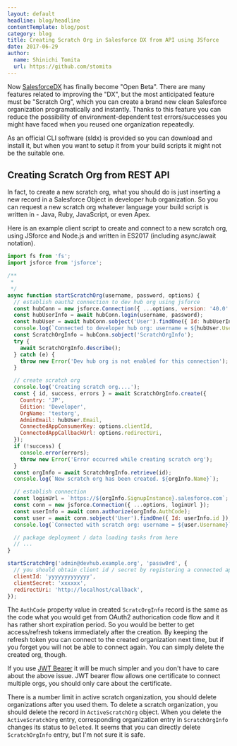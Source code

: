 ```yaml
---
layout: default
headline: blog/headline
contentTemplate: blog/post
category: blog
title: Creating Scratch Org in Salesforce DX from API using JSforce
date: 2017-06-29
author:
  name: Shinichi Tomita
  url: https://github.com/stomita
---
```


Now [SalesforceDX](https://developer.salesforce.com/platform/dx) has finally become "Open Beta".
There are many features related to improving the "DX", but the most anticipated feature must be "Scratch Org",
which you can create a brand new clean Salesforce organization programatically and instantly.
Thanks to this feature you can reduce the possibility of environment-dependent test errors/successes you might have faced when you reused one organization repeatedly.

As an official CLI software (sldx) is provided so you can download and install it, but when you want to setup it from your build scripts it might not be the suitable one.

## Creating Scratch Org from REST API

In fact, to create a new scratch org, what you should do is just inserting a new record in a Salesforce Object in developer hub organization.
So you can request a new scratch org whatever language your build script is written in - Java, Ruby, JavaScript, or even Apex.  

Here is an example client script to create and connect to a new scratch org, using JSforce and Node.js and written in ES2017 (including async/await notation).

```js
import fs from 'fs';
import jsforce from 'jsforce';

/**
 *
 */
async function startScratchOrg(username, password, options) {
  // establish oauth2 connection to dev hub org using jsforce
  const hubConn = new jsforce.Connection({ ...options, version: '40.0' });
  const hubUserInfo = await hubConn.login(username, password);
  const hubUser = await hubConn.sobject('User').findOne({ Id: hubUserInfo.id }, 'Id,Username,Email');
  console.log(`Connected to developer hub org: username = ${hubUser.Username}`);
  const ScratchOrgInfo = hubConn.sobject('ScratchOrgInfo');
  try {
    await ScratchOrgInfo.describe();
  } catch (e) {
    throw new Error('Dev hub org is not enabled for this connection');
  }

  // create scratch org
  console.log('Creating scratch org....');
  const { id, success, errors } = await ScratchOrgInfo.create({
    Country: 'JP',
    Edition: 'Developer',
    OrgName: 'testorg',
    AdminEmail: hubUser.Email,
    ConnectedAppConsumerKey: options.clientId,
    ConnectedAppCallbackUrl: options.redirectUri,
  });
  if (!success) {
    console.error(errors);
    throw new Error('Error occurred while creating scratch org');
  }
  const orgInfo = await ScratchOrgInfo.retrieve(id);
  console.log(`New scratch org has been created. ${orgInfo.Name}`);

  // establish connection
  const loginUrl = `https://${orgInfo.SignupInstance}.salesforce.com`;
  const conn = new jsforce.Connection({ ...options, loginUrl });
  const userInfo = await conn.authorize(orgInfo.AuthCode);
  const user = await conn.sobject('User').findOne({ Id: userInfo.id });
  console.log(`Connected with scratch org: username = ${user.Username}`);

  // package deployment / data loading tasks from here
  // ...
}

startScratchOrg('admin@devhub.example.org', 'passw0rd', {
  // you should obtain client id / secret by registering a connected application
  clientId: 'yyyyyyyyyyyyy',
  clientSecret: 'xxxxxx',
  redirectUri: 'http://localhost/callback',
});

```

The `AuthCode` property value in created `ScratcOrgInfo` record is the same as the code what you would get from OAuth2 authorication code flow and
it has rather short expiration period.
So you would be better to get access/refresh tokens immediately after the creation.
By keeping the refresh token you can connect to the created organization next time, but if you forget you will not be able to connect again.
You can simply delete the created org, though.

If you use [JWT Bearer](https://help.salesforce.com/HTViewHelpDoc?id=remoteaccess_oauth_jwt_flow.htm) it will be much simpler and you don't have to care about the above issue.
JWT bearer flow allows one certificate to connect multiple orgs, you should only care about the certificate.

There is a number limit in active scratch organization, you should delete organizations after you used them.
To delete a scratch organization, you should delete the record in `ActiveScratchOrg` object.
When you delete the `ActiveScratchOrg` entry, corresponding organization entry in `ScratchOrgInfo` changes its status to `Deleted`.
It seems that you can directly delete `ScratchOrgInfo` entry, but I'm not sure it is safe.
